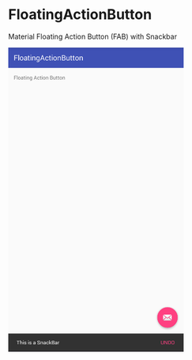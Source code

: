 # FloatingActionButton
Material Floating Action Button (FAB) with Snackbar

![screenshot](https://github.com/fridaysyckness/FloatingActionButton/blob/master/screenshot/screenshot.png)
